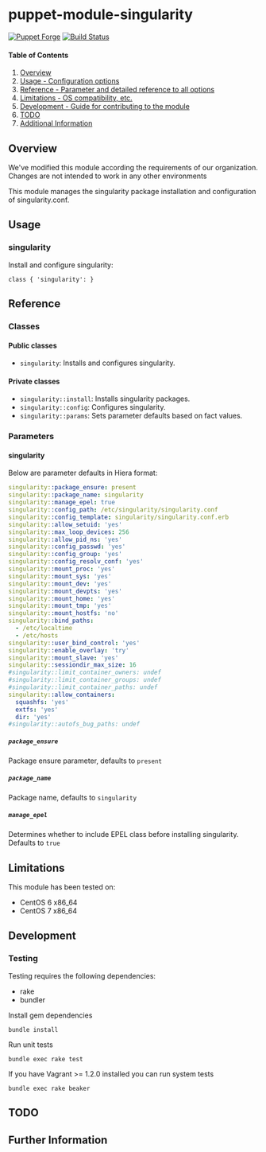 # puppet-module-singularity

[![Puppet Forge](http://img.shields.io/puppetforge/v/treydock/singularity.svg)](https://forge.puppetlabs.com/treydock/singularity)
[![Build Status](https://travis-ci.org/treydock/puppet-module-singularity.png)](https://travis-ci.org/treydock/puppet-module-singularity)

#### Table of Contents

1. [Overview](#overview)
2. [Usage - Configuration options](#usage)
3. [Reference - Parameter and detailed reference to all options](#reference)
4. [Limitations - OS compatibility, etc.](#limitations)
5. [Development - Guide for contributing to the module](#development)
6. [TODO](#todo)
7. [Additional Information](#additional-information)

## Overview

We've modified this module according the requirements of our organization. Changes are not intended to work in any other environments

This module manages the singularity package installation and configuration of singularity.conf.

## Usage

### singularity

Install and configure singularity:

    class { 'singularity': }

## Reference

### Classes

#### Public classes

* `singularity`: Installs and configures singularity.

#### Private classes

* `singularity::install`: Installs singularity packages.
* `singularity::config`: Configures singularity.
* `singularity::params`: Sets parameter defaults based on fact values.

### Parameters

#### singularity

Below are parameter defaults in Hiera format:
```yaml
singularity::package_ensure: present
singularity::package_name: singularity
singularity::manage_epel: true
singularity::config_path: /etc/singularity/singularity.conf
singularity::config_template: singularity/singularity.conf.erb
singularity::allow_setuid: 'yes'
singularity::max_loop_devices: 256
singularity::allow_pid_ns: 'yes'
singularity::config_passwd: 'yes'
singularity::config_group: 'yes'
singularity::config_resolv_conf: 'yes'
singularity::mount_proc: 'yes'
singularity::mount_sys: 'yes'
singularity::mount_dev: 'yes'
singularity::mount_devpts: 'yes'
singularity::mount_home: 'yes'
singularity::mount_tmp: 'yes'
singularity::mount_hostfs: 'no'
singularity::bind_paths:
  - /etc/localtime
  - /etc/hosts
singularity::user_bind_control: 'yes'
singularity::enable_overlay: 'try'
singularity::mount_slave: 'yes'
singularity::sessiondir_max_size: 16
#singularity::limit_container_owners: undef
#singularity::limit_container_groups: undef
#singularity::limit_container_paths: undef
singularity::allow_containers:
  squashfs: 'yes'
  extfs: 'yes'
  dir: 'yes'
#singularity::autofs_bug_paths: undef
```

##### `package_ensure`

Package ensure parameter, defaults to `present`

##### `package_name`

Package name, defaults to `singularity`

##### `manage_epel`

Determines whether to include EPEL class before installing singularity.  Defaults to `true`


## Limitations

This module has been tested on:

* CentOS 6 x86_64
* CentOS 7 x86_64

## Development

### Testing

Testing requires the following dependencies:

* rake
* bundler

Install gem dependencies

    bundle install

Run unit tests

    bundle exec rake test

If you have Vagrant >= 1.2.0 installed you can run system tests

    bundle exec rake beaker

## TODO

## Further Information
